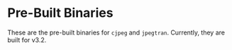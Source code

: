 # Pre-Built Binaries

These are the pre-built binaries for `cjpeg` and `jpegtran`. Currently, they are built for v3.2.
